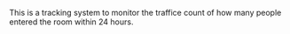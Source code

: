 This is a tracking system to monitor the traffice count of how many people entered the room within 24 hours.
